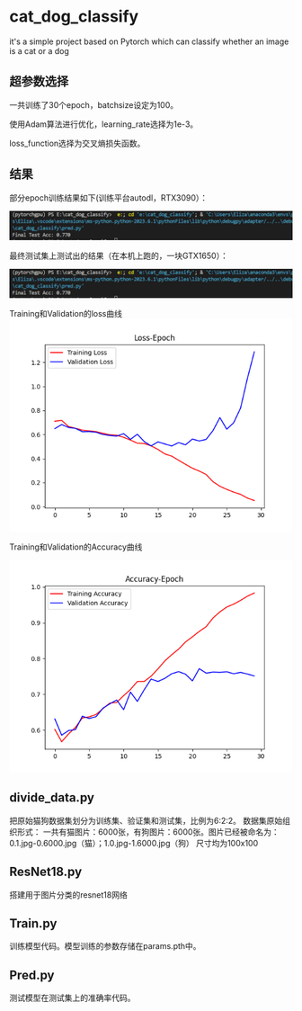 # cat_dog_classify
it's a simple project based on Pytorch which can classify whether an image is a cat or a dog

## 超参数选择

一共训练了30个epoch，batchsize设定为100。

使用Adam算法进行优化，learning_rate选择为1e-3。

loss_function选择为交叉熵损失函数。

## 结果



部分epoch训练结果如下(训练平台autodl，RTX3090）：


![image1](image-20230711102417459.png)

最终测试集上测试出的结果（在本机上跑的，一块GTX1650）：

![image2](https://github.com/akEliza/cat_dog_classify/blob/master/image-20230711102417459.png)

Training和Validation的loss曲线
![loss](https://github.com/akEliza/cat_dog_classify/blob/master/loss.png)

Training和Validation的Accuracy曲线

![accuracy](https://github.com/akEliza/cat_dog_classify/blob/master/accuracy.png)



## divide_data.py

把原始猫狗数据集划分为训练集、验证集和测试集，比例为6:2:2。
数据集原始组织形式：
一共有猫图片：6000张，有狗图片：6000张。图片已经被命名为：0.1.jpg-0.6000.jpg（猫）；1.0.jpg-1.6000.jpg（狗）
尺寸均为100x100

## ResNet18.py

搭建用于图片分类的resnet18网络

## Train.py

训练模型代码。模型训练的参数存储在params.pth中。

## Pred.py

测试模型在测试集上的准确率代码。
